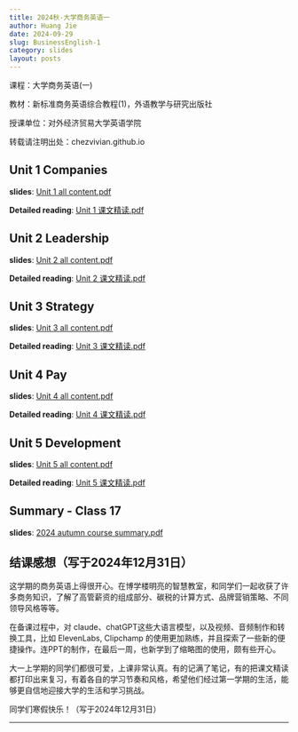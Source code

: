 ```yaml
---
title: 2024秋-大学商务英语一
author: Huang Jie
date: 2024-09-29
slug: BusinessEnglish-1
category: slides
layout: posts
---
```


课程：大学商务英语(一)

教材：新标准商务英语综合教程(1)，外语教学与研究出版社

授课单位：对外经济贸易大学英语学院

转载请注明出处：chezvivian.github.io


## Unit 1 Companies

**slides**: [Unit 1 all content.pdf](https://chezvivian.github.io/class/BE_pdf/Unit1_companies_Github.pdf)

**Detailed reading**: [Unit 1 课文精读.pdf](https://chezvivian.github.io/class/BE_pdf/Unit1_detailed_reading.pdf)

## Unit 2 Leadership

**slides**: [Unit 2 all content.pdf](https://chezvivian.github.io/class/BE_pdf/Unit2_all_content.pdf)

**Detailed reading**: [Unit 2 课文精读.pdf](https://chezvivian.github.io/class/BE_pdf/Unit2_detailed_reading.pdf)

## Unit 3 Strategy

**slides**: [Unit 3 all content.pdf](https://chezvivian.github.io/class/BE_pdf/Unit3_all_content.pdf)

**Detailed reading**: [Unit 3 课文精读.pdf](https://chezvivian.github.io/class/BE_pdf/Unit3_detailed_reading.pdf)

## Unit 4 Pay

**slides**: [Unit 4 all content.pdf](https://chezvivian.github.io/class/BE_pdf/Unit4_all_content.pdf)

**Detailed reading**: [Unit 4 课文精读.pdf](https://chezvivian.github.io/class/BE_pdf/Unit4_detailed_reading.pdf)

## Unit 5 Development

**slides**: [Unit 5 all content.pdf](https://chezvivian.github.io/class/BE_pdf/Unit5_all_content.pdf)

**Detailed reading**: [Unit 5 课文精读.pdf](https://chezvivian.github.io/class/BE_pdf/Unit5_detailed_reading.pdf)

## Summary - Class 17

**slides**: [2024 autumn course summary.pdf](https://chezvivian.github.io/class/BE_pdf/2024秋-商英一17班-Summary.pdf)


## 结课感想（写于2024年12月31日）

这学期的商务英语上得很开心。在博学楼明亮的智慧教室，和同学们一起收获了许多商务知识，了解了高管薪资的组成部分、碳税的计算方式、品牌营销策略、不同领导风格等等。

在备课过程中，对 claude、chatGPT这些大语言模型，以及视频、音频制作和转换工具，比如 ElevenLabs, Clipchamp 的使用更加熟练，并且探索了一些新的便捷操作。连PPT的制作，在最后一周，也新学到了缩略图的使用，颇有些开心。

大一上学期的同学们都很可爱，上课非常认真。有的记满了笔记，有的把课文精读都打印出来复习，有着各自的学习节奏和风格，希望他们经过第一学期的生活，能够更自信地迎接大学的生活和学习挑战。

同学们寒假快乐！（写于2024年12月31日）

---



